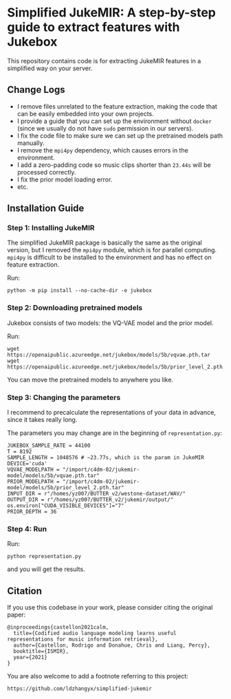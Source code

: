 # Simplified JukeMIR: A step-by-step guide to extract features with Jukebox

This repository contains code is for extracting JukeMIR features in a simplified way on your server.

## Change Logs

- I remove files unrelated to the feature extraction, making the code that can be easily embedded into your own projects.
- I provide a guide that you can set up the environment without `docker` (since we usually do not have `sudo` permission in our servers).
- I fix the code file to make sure we can set up the pretrained models path manually.
- I remove the `mpi4py` dependency, which causes errors in the environment.
- I add a zero-padding code so music clips shorter than `23.44s` will be processed correctly.
- I fix the prior model loading error.
- etc.

## Installation Guide

### Step 1: Installing JukeMIR

The simplified JukeMIR package is basically the same as the original version, but I removed the `mpi4py` module, which is for parallel computing. `mpi4py` is difficult to be installed to the environment and has no effect on feature extraction. 

Run:

```
python -m pip install --no-cache-dir -e jukebox
```

### Step 2: Downloading pretrained models

Jukebox consists of two models: the VQ-VAE model and the prior model.

Run:

```
wget https://openaipublic.azureedge.net/jukebox/models/5b/vqvae.pth.tar
wget https://openaipublic.azureedge.net/jukebox/models/5b/prior_level_2.pth.tar
```

You can move the pretrained models to anywhere you like.

### Step 3: Changing the parameters

I recommend to precalculate the representations of your data in advance, since it takes really long.

The parameters you may change are in the beginning of `representation.py`:

```
JUKEBOX_SAMPLE_RATE = 44100
T = 8192
SAMPLE_LENGTH = 1048576 # ~23.77s, which is the param in JukeMIR
DEVICE='cuda'
VQVAE_MODELPATH = "/import/c4dm-02/jukemir-model/models/5b/vqvae.pth.tar"
PRIOR_MODELPATH = "/import/c4dm-02/jukemir-model/models/5b/prior_level_2.pth.tar"
INPUT_DIR = r"/homes/yz007/BUTTER_v2/westone-dataset/WAV/"
OUTPUT_DIR = r"/homes/yz007/BUTTER_v2/jukemir/output/"
os.environ["CUDA_VISIBLE_DEVICES"]="7"
PRIOR_DEPTH = 36
```

### Step 4: Run

Run:

```
python representation.py
```

and you will get the results.

## Citation

If you use this codebase in your work, please consider citing the original paper:

```
@inproceedings{castellon2021calm,
  title={Codified audio language modeling learns useful representations for music information retrieval},
  author={Castellon, Rodrigo and Donahue, Chris and Liang, Percy},
  booktitle={ISMIR},
  year={2021}
}
```

You are also welcome to add a footnote referring to this project:

```
https://github.com/ldzhangyx/simplified-jukemir
```
